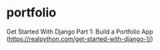 # portfolio
Get Started With Django Part 1: Build a Portfolio App (https://realpython.com/get-started-with-django-1/)
